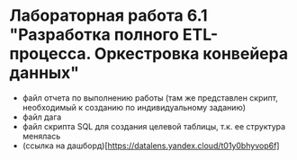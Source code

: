 # Лабораторная работа 6.1 "Разработка полного ETL-процесса. Оркестровка конвейера данных"
* файл отчета по выполнению работы (там же представлен скрипт, необходимый к созданию по индивидуальному заданию)
* файл дага
* файл скрипта SQL для создания целевой таблицы, т.к. ее структура менялась
* (ссылка на дашборд)[https://datalens.yandex.cloud/t01y0bhyvop6f]

